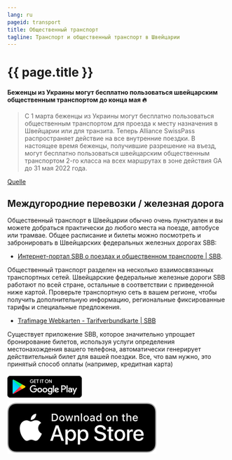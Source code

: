 ```yaml
---
lang: ru
pageid: transport
title: Общественный транспорт
tagline: Транспорт и общественный транспорт в Швейцарии
---
```

# {{ page.title }}

#### Беженцы из Украины могут бесплатно пользоваться швейцарским общественным транспортом до конца мая :fire:
>С 1 марта беженцы из Украины могут бесплатно пользоваться общественным транспортом для проезда к месту назначения в Швейцарии или для транзита. Теперь Alliance SwissPass распространяет действие на все внутренние поездки. В настоящее время беженцы, получившие разрешение на въезд, могут бесплатно пользоваться швейцарским общественным транспортом 2-го класса на всех маршрутах в зоне действия GA до 31 мая 2022 года.

[Quelle](https://www.allianceswisspass.ch/de/tarife-vorschriften/tarifmassnahmen/Fluechtende-aus-der-Ukraine-duerfen-Schweizer-oeV-gratis-nutzen)

## Междугородние перевозки / железная дорога
Общественный транспорт в Швейцарии обычно очень пунктуален и вы можете добраться практически до любого места на поезде, автобусе или трамвае.
Общее расписание и билеты можно посмотреть и забронировать в Швейцарских федеральных железных дорогах SBB:
- [Интернет-портал SBB о поездах и общественном транспорте \| SBB](https://www.sbb.ch/de).

Общественный транспорт разделен на несколько взаимосвязанных транспортных сетей. Швейцарские федеральные железные дороги SBB работают по всей стране,
остальные в соответствии с приведенной ниже картой. Проверьте транспортную сеть в вашем регионе, чтобы получить дополнительную информацию, региональные фиксированные тарифы и специальные предложения.
- [Trafimage Webkarten - Tarifverbundkarte \| SBB](https://maps.trafimage.ch/ch.sbb.tarifverbundkarte.public?lang=de&layers=&x=886782.37&y=5927760.1&z=8)

Существует приложение SBB, которое значительно упрощает бронирование билетов, используя услуги определения местонахождения вашего телефона, автоматически генерирует действительный билет для вашей поездки. Все, что вам нужно, это принятый способ оплаты (например, кредитная карта)

[![SBB Android App](/assets/img/googleplay.png)](https://play.google.com/store/apps/details?id=ch.sbb.mobile.android.b2c&hl=de_CH&gl=US)
[![SBB iOS App](/assets/img/appstore.svg)](https://apps.apple.com/ch/app/sbb-mobile/id294855237)
